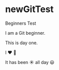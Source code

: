 # newGitTest
Beginners Test

I am a Git beginner.

This is day one.

I :heart: :tea:

It has been :sunny: all day :smiley:
